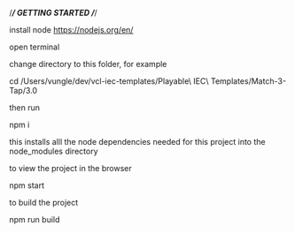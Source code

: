 /*******************************************************/
					GETTING STARTED
/*******************************************************/

install node https://nodejs.org/en/

open terminal

change directory to this folder, for example

cd /Users/vungle/dev/vcl-iec-templates/Playable\ IEC\ Templates/Match-3-Tap/3.0 

then run

npm i

this installs alll the node dependencies needed for this project into the node_modules directory

to view the project in the browser

npm start

to build the project

npm run build